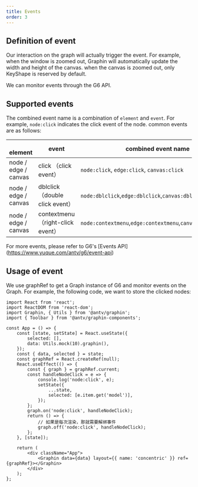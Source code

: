 ```yaml
---
title: Events
order: 3
---
```


## Definition of event

Our interaction on the graph will actually trigger the event. For example, when the window is zoomed out, Graphin will automatically update the width and height of the canvas. when the canvas is zoomed out, only KeyShape is reserved by default.

We can monitor events through the G6 API.

## Supported events

The combined event name is a combination of `element` and `event`. For example, `node:click` indicates the click event of the node. common events are as follows:

|   element               | event                         | combined event name                                               |
| -------------------- | ---------------------------- | ---------------------------------------------------------- |
| node / edge / canvas | click （click event）           | `node:click`, `edge:click`, `canvas:click`                 |
| node / edge / canvas | dblclick （double click event）        | `node:dblclick`,`edge:dblclick`,`canvas:dblclick`          |
| node / edge / canvas | contextmenu （right-click event） | `node:contextmenu`,`edge:contextmenu`,`canvas:contextmenu` |

For more events, please refer to G6's [Events API] (https://www.yuque.com/antv/g6/event-api)

## Usage of event 

We use graphRef to get a Graph instance of G6 and monitor events on the Graph. For example, the following code, we want to store the clicked nodes:

```tsx
import React from 'react';
import ReactDOM from 'react-dom';
import Graphin, { Utils } from '@antv/graphin';
import { Toolbar } from '@antv/graphin-components';

const App = () => {
    const [state, setState] = React.useState({
        selected: [],
        data: Utils.mock(10).graphin(),
    });
    const { data, selected } = state;
    const graphRef = React.createRef(null);
    React.useEffect(() => {
        const { graph } = graphRef.current;
        const handleNodeClick = e => {
            console.log('node:click', e);
            setState({
                ...state,
                selected: [e.item.get('model')],
            });
        };
        graph.on('node:click', handleNodeClick);
        return () => {
            // 如果是每次渲染，那就需要解绑事件
            graph.off('node:click', handleNodeClick);
        };
    }, [state]);

    return (
        <div className="App">
            <Graphin data={data} layout={{ name: 'concentric' }} ref={graphRef}></Graphin>
        </div>
    );
};
```
